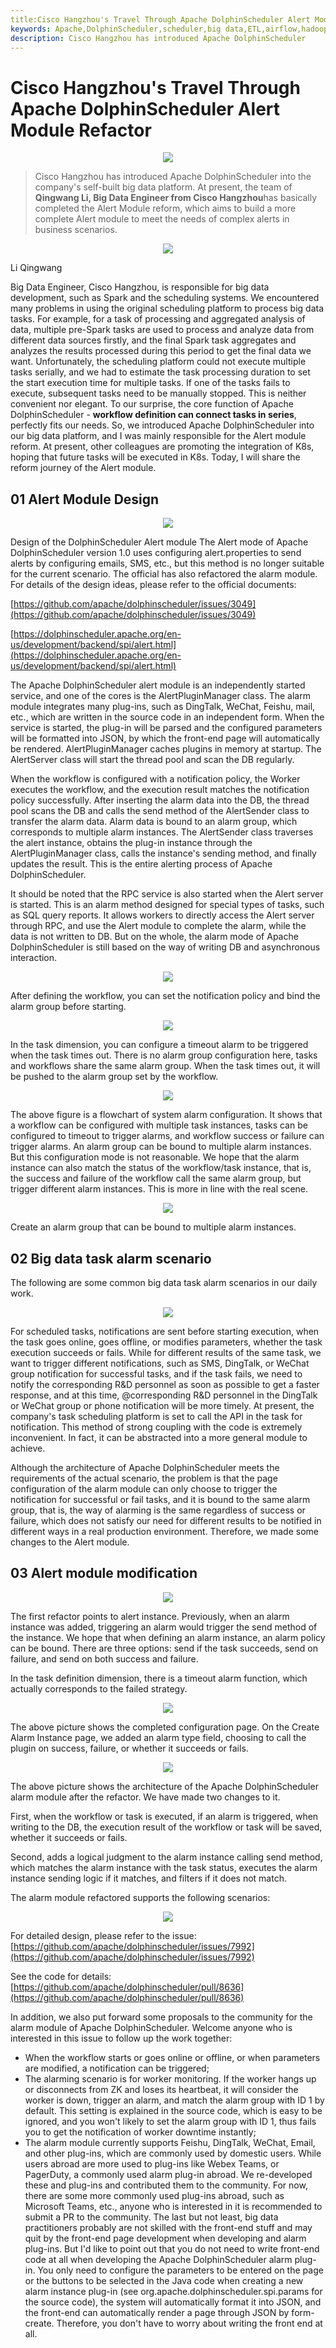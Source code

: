 ```yaml
---
title:Cisco Hangzhou's Travel Through Apache DolphinScheduler Alert Module Refactor
keywords: Apache,DolphinScheduler,scheduler,big data,ETL,airflow,hadoop,orchestration,dataops,Meetup,Cisco
description: Cisco Hangzhou has introduced Apache DolphinScheduler
---
```

# Cisco Hangzhou's Travel Through Apache DolphinScheduler Alert Module Refactor

<div align=center>

<img src="/img/3-16/Eng/1.png"/>

</div>

>Cisco Hangzhou has introduced Apache DolphinScheduler into the company's self-built big data platform. At present, the team of **Qingwang Li, Big Data Engineer from Cisco Hangzhou**has basically completed the Alert Module reform, which aims to build a more complete Alert module to meet the needs of complex alerts in business scenarios.
<div align=center>

<img src="/img/3-16/Eng/2.png"/>

</div>

Li Qingwang

Big Data Engineer, Cisco Hangzhou, is responsible for big data development, such as Spark and the scheduling systems.
We encountered many problems in using the original scheduling platform to process big data tasks. For example, for a task of processing and aggregated analysis of data, multiple pre-Spark tasks are used to process and analyze data from different data sources firstly, and the final Spark task aggregates and analyzes the results processed during this period to get the final data we want. Unfortunately, the scheduling platform could not execute multiple tasks serially, and we had to estimate the task processing duration to set the start execution time for multiple tasks. If one of the tasks fails to execute, subsequent tasks need to be manually stopped. This is neither convenient nor elegant.
To our surprise, the core function of Apache DolphinScheduler - **workflow definition can connect tasks in series**, perfectly fits our needs. So, we introduced Apache DolphinScheduler into our big data platform, and I was mainly responsible for the Alert module reform. At present, other colleagues are promoting the integration of K8s, hoping that future tasks will be executed in K8s.
Today, I will share the reform journey of the Alert module.

## 01 **Alert Module Design**

<div align=center>
<img src="/img/3-16/Eng/3.png"/>
</div>

Design of the DolphinScheduler Alert module
The Alert mode of Apache DolphinScheduler version 1.0 uses configuring alert.properties to  send alerts by configuring emails, SMS, etc., but this method is no longer suitable for the current scenario. The official has also refactored the alarm module. For details of the design ideas, please refer to the official documents:

[https://github.com/apache/dolphinscheduler/issues/3049](https://github.com/apache/dolphinscheduler/issues/3049)

[https://dolphinscheduler.apache.org/en-us/development/backend/spi/alert.html](https://dolphinscheduler.apache.org/en-us/development/backend/spi/alert.html)

The Apache DolphinScheduler alert module is an independently started service, and one of the cores is the AlertPluginManager class. The alarm module integrates many plug-ins, such as DingTalk, WeChat, Feishu, mail, etc., which are written in the source code in an independent form. When the service is started, the plug-in will be parsed and the configured parameters will be formatted into JSON, by which the front-end page will automatically be rendered. AlertPluginManager caches plugins in memory at startup. The AlertServer class will start the thread pool and scan the DB regularly.

When the workflow is configured with a notification policy, the Worker executes the workflow, and the execution result matches the notification policy successfully. After inserting the alarm data into the DB, the thread pool scans the DB and calls the send method of the AlertSender class to transfer the alarm data. Alarm data is bound to an alarm group, which corresponds to multiple alarm instances. The AlertSender class traverses the alert instance, obtains the plug-in instance through the AlertPluginManager class, calls the instance's sending method, and finally updates the result. This is the entire alerting process of Apache DolphinScheduler.

It should be noted that the RPC service is also started when the Alert server is started. This is an alarm method designed for special types of tasks, such as SQL query reports. It allows workers to directly access the Alert server through RPC, and use the Alert module to complete the alarm, while the data is not written to DB. But on the whole, the alarm mode of Apache DolphinScheduler is still based on the way of writing DB and asynchronous interaction.

<div align=center>

<img src="/img/3-16/Eng/4.png"/>

</div>

After defining the workflow, you can set the notification policy and bind the alarm group before starting.

<div align=center>

<img src="/img/3-16/Eng/5.png"/>

</div>

In the task dimension, you can configure a timeout alarm to be triggered when the task times out. There is no alarm group configuration here, tasks and workflows share the same alarm group. When the task times out, it will be pushed to the alarm group set by the workflow.

<div align=center>

<img src="/img/3-16/Eng/6.png"/>

</div>

The above figure is a flowchart of system alarm configuration. It shows that a workflow can be configured with multiple task instances, tasks can be configured to timeout to trigger alarms, and workflow success or failure can trigger alarms. An alarm group can be bound to multiple alarm instances. But this configuration mode is not reasonable. We hope that the alarm instance can also match the status of the workflow/task instance, that is, the success and failure of the workflow call the same alarm group, but trigger different alarm instances. This is more in line with the real scene.

<div align=center>

<img src="/img/3-16/Eng/7.png"/>

</div>

Create an alarm group that can be bound to multiple alarm instances.

## 02 **Big data task alarm scenario**

The following are some common big data task alarm scenarios in our daily work.

<div align=center>

<img src="/img/3-16/Eng/8.png"/>

</div>

For scheduled tasks, notifications are sent before starting execution, when the task goes online, goes offline, or modifies parameters, whether the task execution succeeds or fails. While for different results of the same task, we want to trigger different notifications, such as SMS, DingTalk, or WeChat group notification for successful tasks, and if the task fails, we need to notify the corresponding R&D personnel as soon as possible to get a faster response, and at this time, @corresponding R&D personnel in the DingTalk or WeChat group or phone notification will be more timely. At present, the company's task scheduling platform is set to call the API in the task for notification. This method of strong coupling with the code is extremely inconvenient. In fact, it can be abstracted into a more general module to achieve.

Although the architecture of Apache DolphinScheduler meets the requirements of the actual scenario, the problem is that the page configuration of the alarm module can only choose to trigger the notification for successful or fail tasks, and it is bound to the same alarm group, that is, the way of alarming is the same regardless of success or failure, which does not satisfy our need for different results to be notified in different ways in a real production environment. Therefore, we made some changes to the Alert module.

## 03 **Alert module modification**

<div align=center>

<img src="/img/3-16/Eng/9.png"/>

</div>

The first refactor points to alert instance. Previously, when an alarm instance was added, triggering an alarm would trigger the send method of the instance. We hope that when defining an alarm instance, an alarm policy can be bound. There are three options: send if the task succeeds, send on failure, and send on both success and failure.

In the task definition dimension, there is a timeout alarm function, which actually corresponds to the failed strategy.

<div align=center>

<img src="/img/3-16/Eng/10.png"/>

</div>

The above picture shows the completed configuration page. On the Create Alarm Instance page, we added an alarm type field, choosing to call the plugin on success, failure, or whether it succeeds or fails.

<div align=center>

<img src="/img/3-16/Eng/11.png"/>

</div>

The above picture shows the architecture of the Apache DolphinScheduler alarm module after the refactor. We have made two changes to it.

First, when the workflow or task is executed, if an alarm is triggered, when writing to the DB, the execution result of the workflow or task will be saved, whether it succeeds or fails.

Second, adds a logical judgment to the alarm instance calling send method, which matches the alarm instance with the task status, executes the alarm instance sending logic if it matches, and filters if it does not match.

The alarm module refactored supports the following scenarios:

<div align=center>

<img src="/img/3-16/Eng/12.png"/>

</div>

For detailed design, please refer to the issue: [https://github.com/apache/dolphinscheduler/issues/7992](https://github.com/apache/dolphinscheduler/issues/7992)

See the code for details: [https://github.com/apache/dolphinscheduler/pull/8636](https://github.com/apache/dolphinscheduler/pull/8636)

In addition, we also put forward some proposals to the community for the alarm module of Apache DolphinScheduler. Welcome anyone who is interested in this issue to follow up the work together:

* When the workflow starts or goes online or offline, or when parameters are modified, a notification can be triggered;
* The alarming scenario is for worker monitoring. If the worker hangs up or disconnects from ZK and loses its heartbeat, it will consider the worker is down, trigger an alarm, and match the alarm group with ID 1 by default. This setting is explained in the source code, which is easy to be ignored, and you won't likely to set the alarm group with ID 1, thus fails you to get the notification of worker downtime instantly;
* The alarm module currently supports Feishu, DingTalk, WeChat, Email, and other plug-ins, which are commonly used by domestic users. While users abroad are more used to plug-ins like Webex Teams, or PagerDuty, a commonly used alarm plug-in abroad. We re-developed these and plug-ins and contributed them to the community. For now, there are some more commonly used plug-ins abroad, such as Microsoft Teams, etc., anyone who is interested in it is recommended to submit a PR to the community.
The last but not least, big data practitioners probably are not skilled with the front-end stuff and may quit by the front-end page development when developing and alarm plug-ins. But I'd like to point out that you do not need to write front-end code at all when developing the Apache DolphinScheduler alarm plug-in. You only need to configure the parameters to be entered on the page or the buttons to be selected in the Java code when creating a new alarm instance plug-in (see org.apache.dolphinscheduler.spi.params for the source code), the system will automatically format it into JSON, and the front-end can automatically render a page through JSON by form-create. Therefore, you don't have to worry about writing the front end at all.

